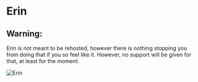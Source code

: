 # Erin

## Warning:
Erin is not meant to be rehosted, however there is nothing stopping you from doing that if you so feel like it. However, no support will be given for that, at least for the moment.


![Erin](https://u.biyori.moe/gloXIROy.png)
